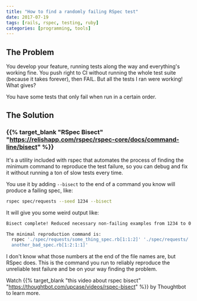 ```yaml
---
title: "How to find a randomly failing RSpec test"
date: 2017-07-19
tags: [rails, rspec, testing, ruby]
categories: [programming, tools]
---
```


## The Problem

You develop your feature, running tests along the way and everything's working fine. You push right to CI without running the whole test suite (because it takes forever), then FAIL. But all the tests I ran were working! What gives?

You have some tests that only fail when run in a certain order.

## The Solution

### {{% target_blank "RSpec Bisect" "https://relishapp.com/rspec/rspec-core/docs/command-line/bisect" %}}

It's a utility included with rspec that automates the process of finding the minimum command to reproduce the test failure, so you can debug and fix it without running a ton of slow tests every time.

You use it by adding `--bisect` to the end of a command you know will produce a failing spec, like:

```bash
rspec spec/requests --seed 1234 --bisect
```

It will give you some weird output like:

```bash
Bisect complete! Reduced necessary non-failing examples from 1234 to 0 in 33.98 seconds.

The minimal reproduction command is:
  rspec './spec/requests/some_thing_spec.rb[1:1:2]' './spec/requests/
  another_bad_spec.rb[1:2:1:1]'
```

I don't know what those numbers at the end of the file names are, but RSpec does. This is the command you run to reliably reproduce the unreliable test failure and be on your way finding the problem.

Watch {{% target_blank "this video about rspec bisect" "https://thoughtbot.com/upcase/videos/rspec-bisect" %}} by Thoughtbot to learn more.
